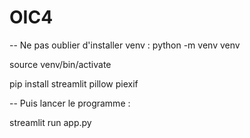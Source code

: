 # OIC4

-- Ne pas oublier d'installer venv : 
python -m venv venv

source venv/bin/activate

pip install streamlit pillow piexif


-- Puis lancer le programme : 

streamlit run app.py

